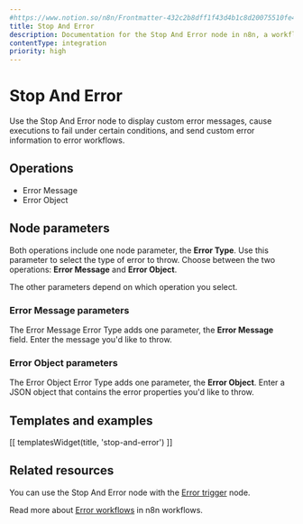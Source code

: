 ```yaml
---
#https://www.notion.so/n8n/Frontmatter-432c2b8dff1f43d4b1c8d20075510fe4
title: Stop And Error
description: Documentation for the Stop And Error node in n8n, a workflow automation platform. Includes guidance on usage, and links to examples.
contentType: integration
priority: high
---
```


# Stop And Error

Use the Stop And Error node to display custom error messages, cause executions to fail under certain conditions, and send custom error information to error workflows.

## Operations

* Error Message
* Error Object

## Node parameters

Both operations include one node parameter, the **Error Type**. Use this parameter to select the type of error to throw. Choose between the two operations: **Error Message** and **Error Object**.

The other parameters depend on which operation you select.

### Error Message parameters

The Error Message Error Type adds one parameter, the **Error Message** field. Enter the message you'd like to throw.

### Error Object parameters

The Error Object Error Type adds one parameter, the **Error Object**. Enter a JSON object that contains the error properties you'd like to throw.

## Templates and examples

<!-- see https://www.notion.so/n8n/Pull-in-templates-for-the-integrations-pages-37c716837b804d30a33b47475f6e3780 -->
[[ templatesWidget(title, 'stop-and-error') ]]

## Related resources

You can use the Stop And Error node with the [Error trigger](/integrations/builtin/core-nodes/n8n-nodes-base.errortrigger/) node.

Read more about [Error workflows](/flow-logic/error-handling/) in n8n workflows.

